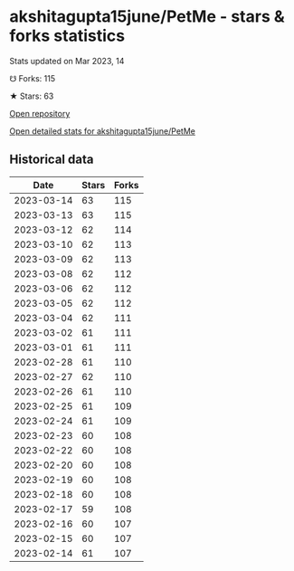 # akshitagupta15june/PetMe - stars & forks statistics

Stats updated on Mar 2023, 14

☋ Forks: 115

★ Stars: 63

[Open repository](https://github.com/akshitagupta15june/PetMe)

[Open detailed stats for akshitagupta15june/PetMe](https://reviewgithub.com/rep/akshitagupta15june/PetMe)

## Historical data
| Date | Stars | Forks |
|------|-------|-------|
| 2023-03-14 | 63 | 115 | 
| 2023-03-13 | 63 | 115 | 
| 2023-03-12 | 62 | 114 | 
| 2023-03-10 | 62 | 113 | 
| 2023-03-09 | 62 | 113 | 
| 2023-03-08 | 62 | 112 | 
| 2023-03-06 | 62 | 112 | 
| 2023-03-05 | 62 | 112 | 
| 2023-03-04 | 62 | 111 | 
| 2023-03-02 | 61 | 111 | 
| 2023-03-01 | 61 | 111 | 
| 2023-02-28 | 61 | 110 | 
| 2023-02-27 | 62 | 110 | 
| 2023-02-26 | 61 | 110 | 
| 2023-02-25 | 61 | 109 | 
| 2023-02-24 | 61 | 109 | 
| 2023-02-23 | 60 | 108 | 
| 2023-02-22 | 60 | 108 | 
| 2023-02-20 | 60 | 108 | 
| 2023-02-19 | 60 | 108 | 
| 2023-02-18 | 60 | 108 | 
| 2023-02-17 | 59 | 108 | 
| 2023-02-16 | 60 | 107 | 
| 2023-02-15 | 60 | 107 | 
| 2023-02-14 | 61 | 107 | 

